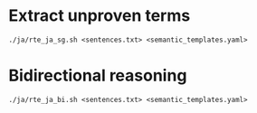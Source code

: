 # Extract unproven terms

```
./ja/rte_ja_sg.sh <sentences.txt> <semantic_templates.yaml>
```

# Bidirectional reasoning

```
./ja/rte_ja_bi.sh <sentences.txt> <semantic_templates.yaml>
```
